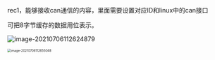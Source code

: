 rec1，能够接收can通信的内容，里面需要设置对应ID和linux中的can接口

可把8字节缓存的数据用位表示。

![image-20210706112624879](C:\Users\aipaopao\AppData\Roaming\Typora\typora-user-images\image-20210706112624879.png)

<img src="C:\Users\aipaopao\AppData\Roaming\Typora\typora-user-images\image-20210706112655048.png" alt="image-20210706112655048" style="zoom: 50%;" />

